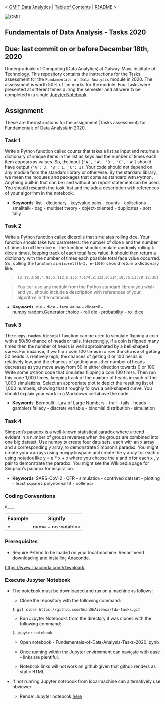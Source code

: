 < [GMIT Data Analytics](https://web.archive.org/web/20201029063153/https://www.gmit.ie/computer-science-and-applied-physics/higher-diploma-science-computing-data-analytics-ict) | [Table of Contents](https://github.com/SeanOhAileasa) | [README](https://github.com/SeanOhAileasa/fda-tasks/blob/main/README.md) >

![GMIT](https://github.com/SeanOhAileasa/pda-numpy-random/blob/main/img/gmit.png?raw=true)

## Fundamentals of Data Analysis - Tasks 2020
## Due: last commit on or before December 18th, 2020

Undergraduate of Computing (Data Analytics) at Galway-Mayo Institute of Technology. This repository contains the instructions for the Tasks assessment for the ``Fundamentals of Data Analysis`` module in 2020. The assessment is worth 50% of the marks for the module. Four tasks were presented at different times during the semester and all were to be completed in a single [Jupyter Notebook](https://github.com/SeanOhAileasa/fda-tasks/blob/main/Fundamentals-of-Data-Analysis-Tasks-2020.ipynb).

## Assignment

These are the instructions for the assignment (Tasks assessment) for Fundamentals of Data Analysis in 2020.

### Task 1

Write a Python function called counts that takes a list as input and returns a dictionary of unique items in the list as keys and the number of times each item appears as values. So, the input ``['A', 'A', 'B', 'C', 'A']`` should have output ``{'A': 3, 'B': 1, 'C': 1}``. Your code should not depend on any module from the standard library or otherwise. By the standard library, we mean the modules and packages that come as standard with Python. Anything built-in that can be used without an import statement can be used. You should research the task first and include a description with references of your algorithm in the notebook.

- **Keywords**: list - dictionary - key:value pairs - counts - collections - smalltalk - bag - multiset theory - object-oriented - duplicates - sort tally 

### Task 2

Write a Python function called dicerolls that simulates rolling dice. Your function should take two parameters: the number of dice ``k`` and the number of times to roll the dice ``n``. The function should simulate randomly rolling ``k`` dice ``n`` times, keeping track of each total face value. It should then return a dictionary with the number of times each possible total face value occurred. So, calling the function as ``diceroll(k=2, n=1000)`` should return a dictionary like:

> ``{2:19,3:50,4:82,5:112,6:135,7:174,8:133,9:114,10:75,11:70,12:36}``

> You can use any module from the Python standard library you wish and you should include a description with references of your algorithm in the notebook.

- **Keywords**: die - dice - face value - diceroll - numpy.random.Generator.choice - roll die - probability - roll dice

### Task 3

The ``numpy.random.binomial`` function can be used to simulate flipping a coin with a 50/50 chance of heads or tails. Interestingly, if a coin is flipped many times then the number of heads is well approximated by a bell-shaped curve. For instance, if we flip a coin 100 times in a row the chance of getting 50 heads is relatively high, the chances of getting 0 or 100 heads is relatively low, and the chances of getting any other number of heads decreases as you move away from 50 in either direction towards 0 or 100. Write some python code that simulates flipping a coin 100 times. Then run this code 1,000 times, keeping track of the number of heads in each of the 1,000 simulations. Select an appropriate plot to depict the resulting list of 1,000 numbers, showing that it roughly follows a bell-shaped curve. You should explain your work in a Markdown cell above the code.

- **Keywords**: Bernoulli - Law of Large Numbers - trail - tails - heads - gamblers fallacy - discrete variable - binomial distribution - simulation

### Task 4

Simpson’s paradox is a well-known statistical paradox where a trend evident in a number of groups reverses when the groups are combined into one big dataset. Use numpy to create four data sets, each with an x array and a corresponding y array, to demonstrate Simpson’s paradox. You might create your x arrays using numpy.linspace and create the y array for each x using notation like y = a * x + b where you choose the a and b for each x , y pair to demonstrate the paradox. You might see the Wikipedia page for Simpson’s paradox for inspiration.

- **Keywords**: SARS-CoV-2 - CFR - simulation - contrived dataset - plotting - least squares polynomial fit - collinear

### Coding Conventions

```python
n___
```

| Example       | Signify 		          |
| ------------- |:-----------------------:|
|	n        	|	name - no variables   |

### Prerequisites

- Require Python to be loaded on your local machine. Recommend downloading and installing Anaconda.

https://www.anaconda.com/download/

### Execute Jupyter Notebook

- The notebook must be downloaded and run on a machine as follows:

	- Clone the repository with the following command:

	``$ git clone https://github.com/SeanOhAileasa/fda-tasks.git``

    - Run Jupyter Notebooks from the directory it was cloned with the following command:

	``$ jupyter notebook``

    - Open notebook - Fundamentals-of-Data-Analysis-Tasks-2020.ipynb

    - Once running within the Jupyter environment can navigate with ease - links are plentiful.

	- Notebook links will not work on github given that github renders as static HTML.

- If not running Jupyter notebook from local machine can alternatively use nbviewer: 

	- Render Jupyter notebook [here](https://nbviewer.jupyter.org/github/SeanOhAileasa/fda-tasks/blob/main/Fundamentals-of-Data-Analysis-Tasks-2020.ipynb)